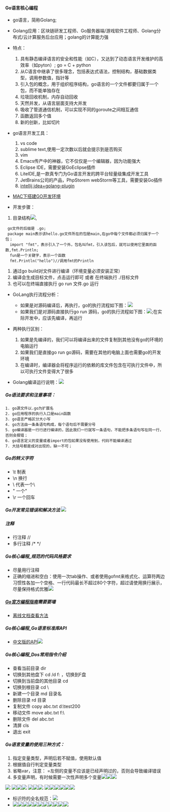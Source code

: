 #### Go语言核心编程
* go语言，简称Golang;
* Golang应用：区块链研发工程师、Go服务器端/游戏软件工程师、Golang分布式/云计算服务后台应用；golang的计算能力强
* 特点：
	1. 具有静态编译语言的安全和性能（如C），又达到了动态语言开发维护的高效率（如pyton）; go = C + python
	2. 从C语言中继承了很多理念，包括表达式语法，控制结构，基础数据类型，调用参数值，指针等
	3. 引入包的概念，用于组织程序结构，go语言的一个文件都要归属于一个包，而不能单独存在
	3. 垃圾回收机制，内存自动回收
	4. 天然并发，从语言层面支持大并发
	5. 吸收了管道通信机制，可以实现不同的goroute之间相互通信
	6. 函数返回多个值
	7. 新的创新，比如切片
* go语言开发工具：
	1. vs code 
	2. sublime text,使用一定次数以后就会提示到是否购买
	3. vim  
	4. Emacs传产中的神器，它不仅仅是一个编辑器，因为功能强大
	5. Eclipse IDE，需要安装GoEclipse插件
	6. LiteIDE,是一款真专门为Go语言开发的跨平台轻量级集成开发工具
	7. JetBrains公司的产品，PhpStorem webStorm等工具，需要安装Go插件
	8. [intellij idea+golang-plugin](https://www.cnblogs.com/clivelee/p/3870186.html)

* [MAC下搭建GO开发环境](https://blog.csdn.net/lovechris00/article/details/71178881?locationNum=4&fps=1)
* 开发步骤：
1. 目录结构![](img/001.png),

````
 go文件的后缀是 .go; 
 package main表示该hello.go文件所在的包是main,在go中每个文件都必须归属于一个包；
  import "fmt"，表示引入了一个外，包名叫fmt，引入该包后，就可以使用它里面的函数,fmt.Println;
  fun是一个关键字，表示一个函数
  fmt.Println("hello")//调用fmt的Println
````

1. 通过go build对文件进行编译（环境变量必须安装正常）
1. 编译会生成目标文件，点击运行即可 或者 在终端执行 ./目标文件
2. 也可以在终端直接执行 go run 文件.go 运行

* GoLang执行流程分析：
	* 如果是对源码编译后，再执行，go的执行流程如下图：![](img/002.png)
	* 如果我们是对源码直接执行go run 源码，go的执行流程如下图：![](img/003.png);在实际开发中，应该先编译，再运行
* 两种执行区别：
	1. 如果是先编译的，我们可以将编译出来的文件复制到其他没有go的环境的电脑运行
	2. 如果我们是直接go run go源码，需要在其他的电脑上面也需要go的开发环境
	3. 在编译时，编译器会将程序运行的依赖的库文件包含在可执行文件中，所以可执行文件变得大了很多

* Golang编译运行说明：![](img/004.png)	
##### Go语法要求和注意事项：
	1. go源文件以.go为扩展名
	2. go应用程序的执行入口是main函数
	3. go语言严格区分大小写
	4. go方法由一条条语句构成，每个语句后不需要分号
	5. go编译器是一行行进行编译的，因此我们一行就写一条语句，不能把多条语句写在同一行，否则会报错；
	6. go语言定义的变量或者import的包如果没有使用到，代码不能编译通过
	7. 大括号都是成对出现的，缺一不可；
		
##### Go的转义字符
* \t   制表
*  \n  换行
*  \\ 代表一个\
*  \" 一个"
*  \r 一个回车

##### Go开发常见错误和解决方法 ![](img/005.png)
##### 注释
* 行注释  //
* 多行注释  /* */

##### Go核心编程_规范的代码风格要求
* 尽量用行注释
* 正确的缩进和空白：使用一次tab操作、或者使用gofmt来格式化、运算符两边习惯性各加一个空格、一行代码最长不超过80个字符，超过请使用换行展示，尽量保持格式优雅![](img/006.png)

##### [Go官方编程指南](https://golang.org/)需要要墙
* [离线文档查看方法](https://blog.csdn.net/ljfeng123/article/details/79095550)
##### Go核心编程_Go语言标准库API
* [中文版的API](https://studygolang.com/pkgdoc)![](img/007.png)

##### Go核心编程_Dos常用指令介绍
* 查看当前目录 dir
* 切换到其他盘下 cd /d f:   ，切换到F盘
* 切换到当前盘的其他目录 cd
* 切换到根目录 cd \
* 新建一个目录 md 目录名
* 删除目录  rd 目录
* 复制文件  copy abc.txt d:\test200  
* 移动文件  move abc.txt f:\
* 删除文件 del abc.txt
* 清屏 cls
* 退出 exit

##### Go语言变量的使用三种方式：
1. 指定变量类型，声明后若不赋值，使用默认值
2. 根据值自行判定变量类型
3. 省略var，注意： =左侧的变量不应该是已经声明过的，否则会导致编译错误
4. 多变量声明，有时候需要一次性声明多个变量![](img/008.png)![](img/009.png)![](img/010.png)

![](img/011.png)
![](img/012.png)![](img/013.png)![](img/014.png)
![](img/015.png)![](img/016.png)![](img/017.png)
![](img/018.png)![](img/019.png)![](img/020.png)![](img/021.png)![](img/022.png)![](img/023.png)
* 标识符的全名规范：![](img/024.png)
* ![](img/025.png)![](img/026.png)![](img/027.png)![](img/028.png)![](img/029.png)![](img/030.png)![](img/031.png)![](img/032.png)![](img/033.png)![](img/034.png)![](img/035.png)

